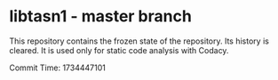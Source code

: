 # libtasn1 - master branch

This repository contains the frozen state of the repository.
Its history is cleared. It is used only for static code
analysis with Codacy.

Commit Time: 1734447101